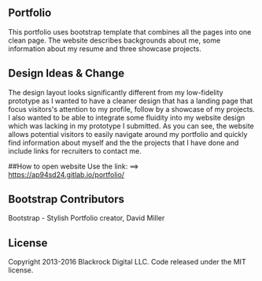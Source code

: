 ## Portfolio

This portfolio uses bootstrap template that combines all the pages into one clean page. The website describes backgrounds about me, some information about my resume and three showcase projects. 
 

## Design Ideas & Change

The design layout looks significantly different from my low-fidelity prototype as I wanted to have a cleaner design that has a landing page that focus visitors's attention to my profile, follow by a showcase of my projects.
I also wanted to be able to integrate some fluidity into my website design which was lacking in my prototype I submitted. As you can see, the website  allows potential visitors 
to easily navigate around my portfolio and quickly find information about myself and the the projects that I have done and include links for recruiters to contact me.  
 
##How to open website
Use the link:
==> https://ap94sd24.gitlab.io/portfolio/

## Bootstrap Contributors 

Bootstrap - Stylish Portfolio creator, David Miller

## License

Copyright 2013-2016 Blackrock Digital LLC. Code released under the MIT license.
